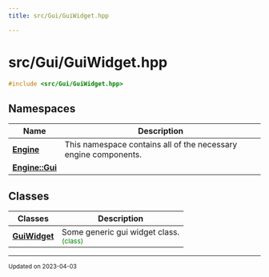 ```yaml
---
title: src/Gui/GuiWidget.hpp

---
```


# src/Gui/GuiWidget.hpp




```cpp
#include <src/Gui/GuiWidget.hpp>
```

## Namespaces

| Name           | Description    |
| -------------- | -------------- |
| **[Engine](/namespaces/namespaceEngine.md)** | This namespace contains all of the necessary engine components.  |
| **[Engine::Gui](/namespaces/namespaceEngine_1_1Gui.md)** |  |

## Classes

| Classes        | Description    |
| -------------- | -------------- |
| **[GuiWidget](/classes/classEngine_1_1Gui_1_1GuiWidget.md)** | Some generic gui widget class. <br> <sup><span style="color:green">(class)</span></sup> |






-------------------------------

<sub>Updated on 2023-04-03</sub>
